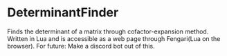 # DeterminantFinder
Finds the determinant of a matrix through cofactor-expansion method. Written in Lua and is accessible as a web page through Fengari(Lua on the browser). For future: Make a discord bot out of this.
